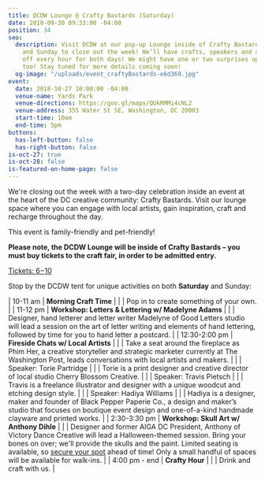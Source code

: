 ```yaml
---
title: DCDW Lounge @ Crafty Bastards (Saturday)
date: 2018-09-30 09:33:00 -04:00
position: 34
seo:
  description: Visit DCDW at our pop-up Lounge inside of Crafty Bastards on both Saturday
    and Sunday to close out the week! We’ll have crafts, speakers and activities kicking
    off every hour for both days! We might have one or two surprises up our sleeves,
    too! Stay tuned for more details coming soon!
  og-image: "/uploads/event_craftyBastards-e6d369.jpg"
event:
  date: 2018-10-27 10:00:00 -04:00
  venue-name: Yards Park
  venue-directions: https://goo.gl/maps/QUkRMMi4cNL2
  venue-address: 355 Water St SE, Washington, DC 20003
  start-time: 10am
  end-time: 5pm
buttons:
  has-left-button: false
  has-right-button: false
is-oct-27: true
is-oct-28: false
is-featured-on-home-page: false
---
```


We're closing out the week with a two-day celebration inside an event at the heart of the DC creative community: Crafty Bastards. Visit our lounge space where you can engage with local artists, gain inspiration, craft and recharge throughout the day.

This event is family-friendly and pet-friendly!

**Please note, the DCDW Lounge will be inside of Crafty Bastards – you must buy tickets to the craft fair, in order to be admitted entry.**

[Tickets: $6-$10](https://www.bigtickets.com/event/details/?d1=wcp&d2=15th-annual-crafty-bastards-arts--crafts-fair-)

Stop by the DCDW tent for unique activities on both **Saturday** and Sunday:

| 10-11 am | **Morning Craft Time** |
| | Pop in to create something of your own. |
| 11-12 pm | **Workshop: Letters & Lettering w/ Madelyne Adams** |
| | Designer, hand letterer and letter writer Madelyne of Good Letters studio will lead a session on the art of letter writing and elements of hand lettering, followed by time for you to hand letter a postcard. |
| 12:30-2:00 pm | **Fireside Chats w/ Local Artists** |
| | Take a seat around the fireplace as Phim Her, a creative storyteller and      strategic marketer currently at The Washington Post, leads conversations with local artists and makers. |
| | Speaker: Torie Partridge |
| | Torie is a print designer and creative director of local studio Cherry Blossom Creative. |
| | Speaker: Travis Pietsch |
| | Travis is a freelance illustrator and designer with a unique woodcut and etching design style. |
| | Speaker: Hadiya Williams |
| | Hadiya is a designer, maker and founder of Black Pepper Paperie Co., a design and maker’s studio that focuses on boutique event design and one-of-a-kind handmade clayware and printed works. |
| 2:30-3:30 pm | **Workshop: Skull Art w/ Anthony Dihle** |
| | Designer and former AIGA DC President, Anthony of Victory Dance Creative will lead a Halloween-themed session. Bring your bones on over; we'll provide the skulls and the paint. Limited seating is available, so [secure your spot](https://www.eventbrite.com/e/crafty-bastards-workshop-skull-art-with-anthony-dihle-at-the-dcdw-lounge-registration-51741422989?aff=ebdssbdestsearch) ahead of time! Only a small handful of spaces will be available for walk-ins. |
| 4:00 pm - end	| **Crafty Hour** |
|	| Drink and craft with us. |